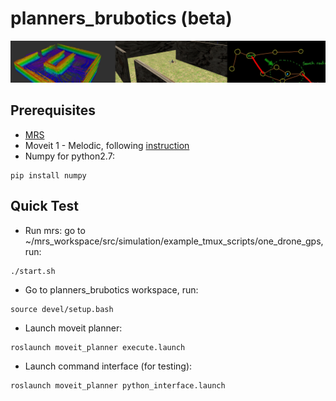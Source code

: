# planners_brubotics (beta)
![alt text](https://github.com/mrs-brubotics/planners_brubotics/blob/main/.fig/background.jpg)
## Prerequisites
* [MRS](https://github.com/ctu-mrs/mrs_uav_system)
* Moveit 1 - Melodic, following [instruction](http://docs.ros.org/en/melodic/api/moveit_tutorials/html/doc/getting_started/getting_started.html)
* Numpy for python2.7: 
```
pip install numpy
```
## Quick Test 
* Run mrs: go to ~/mrs_workspace/src/simulation/example_tmux_scripts/one_drone_gps, run:
```
./start.sh
```
* Go to planners_brubotics workspace, run:
```
source devel/setup.bash
```
* Launch moveit planner:
```
roslaunch moveit_planner execute.launch
```
* Launch command interface (for testing):
```
roslaunch moveit_planner python_interface.launch
```



